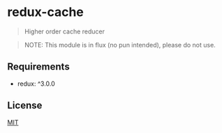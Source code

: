 # redux-cache

> Higher order cache reducer

> NOTE: This module is in flux (no pun intended), please do not use.

## Requirements

- redux: ^3.0.0

## License

[MIT](https://opensource.org/licenses/MIT)
